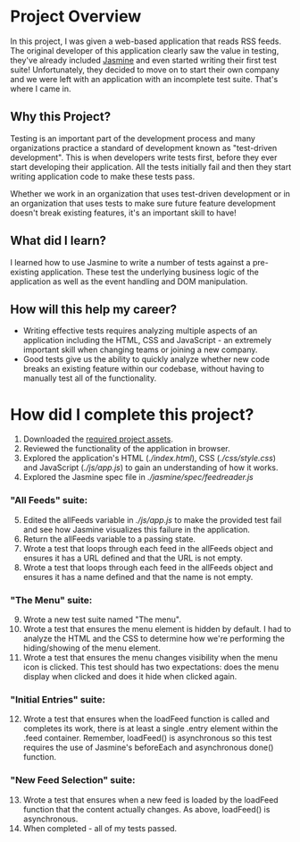 # Project Overview

In this project, I was given a web-based application that reads RSS feeds. The original developer of this application clearly saw the value in testing, they've already included [Jasmine](http://jasmine.github.io/) and even started writing their first test suite! Unfortunately, they decided to move on to start their own company and we were left with an application with an incomplete test suite. That's where I came in.


## Why this Project?

Testing is an important part of the development process and many organizations practice a standard of development known as "test-driven development". This is when developers write tests first, before they ever start developing their application. All the tests initially fail and then they start writing application code to make these tests pass.

Whether we work in an organization that uses test-driven development or in an organization that uses tests to make sure future feature development doesn't break existing features, it's an important skill to have!


## What did I learn?

I learned how to use Jasmine to write a number of tests against a pre-existing application. These test the underlying business logic of the application as well as the event handling and DOM manipulation.


## How will this help my career?

* Writing effective tests requires analyzing multiple aspects of an application including the HTML, CSS and JavaScript - an extremely important skill when changing teams or joining a new company.
* Good tests give us the ability to quickly analyze whether new code breaks an existing feature within our codebase, without having to manually test all of the functionality.


# How did I complete this project?

1. Downloaded the [required project assets](http://github.com/udacity/frontend-nanodegree-feedreader).
2. Reviewed the functionality of the application in browser.
3. Explored the application's HTML (*./index.html*), CSS (*./css/style.css*) and JavaScript (*./js/app.js*) to gain an understanding of how it works.
4. Explored the Jasmine spec file in *./jasmine/spec/feedreader.js*

### "All Feeds" suite:
5. Edited the allFeeds variable in *./js/app.js* to make the provided test fail and see how Jasmine visualizes this failure in the application.
6. Return the allFeeds variable to a passing state.
7. Wrote a test that loops through each feed in the allFeeds object and ensures it has a URL defined and that the URL is not empty.
8. Wrote a test that loops through each feed in the allFeeds object and ensures it has a name defined and that the name is not empty.

### "The Menu" suite:
9. Wrote a new test suite named "The menu".
10. Wrote a test that ensures the menu element is hidden by default. I had to analyze the HTML and the CSS to determine how we're performing the hiding/showing of the menu element.
11. Wrote a test that ensures the menu changes visibility when the menu icon is clicked. This test should has two expectations: does the menu display when clicked and does it hide when clicked again.

### "Initial Entries" suite:
12. Wrote a test that ensures when the loadFeed function is called and completes its work, there is at least a single .entry element within the .feed container. Remember, loadFeed() is asynchronous so this test requires the use of Jasmine's beforeEach and asynchronous done() function.

### "New Feed Selection" suite:
13. Wrote a test that ensures when a new feed is loaded by the loadFeed function that the content actually changes. As above, loadFeed() is asynchronous.
14. When completed - all of my tests passed.
